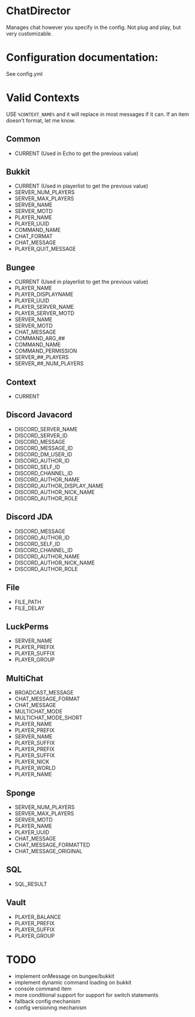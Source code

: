 # ChatDirector

Manages chat however you specify in the config. Not plug and play, but very customizable.

# Configuration documentation:
See config.yml

# Valid Contexts
USE `%CONTEXT_NAME%` and it will replace in most messages if it can. If an item doesn't format, let me know.
## Common
- CURRENT (Used in Echo to get the previous value)
## Bukkit
- CURRENT (Used in playerlist to get the previous value)
- SERVER_NUM_PLAYERS
- SERVER_MAX_PLAYERS
- SERVER_NAME
- SERVER_MOTD
- PLAYER_NAME
- PLAYER_UUID
- COMMAND_NAME
- CHAT_FORMAT
- CHAT_MESSAGE
- PLAYER_QUIT_MESSAGE
## Bungee
- CURRENT (Used in playerlist to get the previous value)
- PLAYER_NAME
- PLAYER_DISPLAYNAME
- PLAYER_UUID
- PLAYER_SERVER_NAME
- PLAYER_SERVER_MOTD
- SERVER_NAME
- SERVER_MOTD
- CHAT_MESSAGE
- COMMAND_ARG_##
- COMMAND_NAME
- COMMAND_PERMISSION
- SERVER_##_PLAYERS
- SERVER_##_NUM_PLAYERS
## Context
- CURRENT
## Discord Javacord
- DISCORD_SERVER_NAME
- DISCORD_SERVER_ID
- DISCORD_MESSAGE
- DISCORD_MESSAGE_ID
- DISCORD_DM_USER_ID
- DISCORD_AUTHOR_ID
- DISCORD_SELF_ID
- DISCORD_CHANNEL_ID
- DISCORD_AUTHOR_NAME
- DISCORD_AUTHOR_DISPLAY_NAME
- DISCORD_AUTHOR_NICK_NAME
- DISCORD_AUTHOR_ROLE
## Discord JDA
- DISCORD_MESSAGE
- DISCORD_AUTHOR_ID
- DISCORD_SELF_ID
- DISCORD_CHANNEL_ID
- DISCORD_AUTHOR_NAME
- DISCORD_AUTHOR_NICK_NAME
- DISCORD_AUTHOR_ROLE
## File
- FILE_PATH
- FILE_DELAY
## LuckPerms
- SERVER_NAME
- PLAYER_PREFIX
- PLAYER_SUFFIX
- PLAYER_GROUP
## MultiChat
- BROADCAST_MESSAGE
- CHAT_MESSAGE_FORMAT
- CHAT_MESSAGE
- MULTICHAT_MODE
- MULTICHAT_MODE_SHORT
- PLAYER_NAME
- PLAYER_PREFIX
- SERVER_NAME
- PLAYER_SUFFIX
- PLAYER_PREFIX
- PLAYER_SUFFIX
- PLAYER_NICK
- PLAYER_WORLD
- PLAYER_NAME
## Sponge
- SERVER_NUM_PLAYERS
- SERVER_MAX_PLAYERS
- SERVER_MOTD
- PLAYER_NAME
- PLAYER_UUID
- CHAT_MESSAGE
- CHAT_MESSAGE_FORMATTED
- CHAT_MESSAGE_ORIGINAL
## SQL
- SQL_RESULT
## Vault
- PLAYER_BALANCE
- PLAYER_PREFIX
- PLAYER_SUFFIX
- PLAYER_GROUP

# TODO
- implement onMessage on bungee/bukkit
- implement dynamic command loading on bukkit
- console command item
- more conditional support for support for switch statements
- fallback config mechanism
- config versioning mechanism